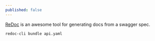 ```yaml
---
published: false
---
```

[ReDoc](https://github.com/Rebilly/ReDoc/blob/master/cli/README.md) is an awesome tool for generating docs from a swagger spec.

```
redoc-cli bundle api.yaml
```